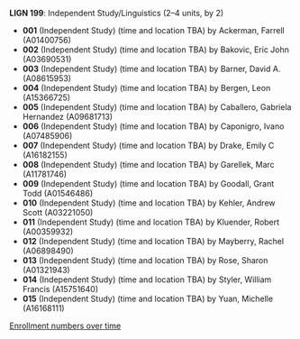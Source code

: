 **LIGN 199**: Independent Study/Linguistics (2–4 units, by 2)

- **001** (Independent Study) (time and location TBA) by Ackerman, Farrell (A01400756)
- **002** (Independent Study) (time and location TBA) by Bakovic, Eric John (A03690531)
- **003** (Independent Study) (time and location TBA) by Barner, David A. (A08615953)
- **004** (Independent Study) (time and location TBA) by Bergen, Leon (A15366725)
- **005** (Independent Study) (time and location TBA) by Caballero, Gabriela Hernandez (A09681713)
- **006** (Independent Study) (time and location TBA) by Caponigro, Ivano (A07485906)
- **007** (Independent Study) (time and location TBA) by Drake, Emily C (A16182155)
- **008** (Independent Study) (time and location TBA) by Garellek, Marc (A11781746)
- **009** (Independent Study) (time and location TBA) by Goodall, Grant Todd (A01546486)
- **010** (Independent Study) (time and location TBA) by Kehler, Andrew Scott (A03221050)
- **011** (Independent Study) (time and location TBA) by Kluender, Robert (A00359932)
- **012** (Independent Study) (time and location TBA) by Mayberry, Rachel (A06898490)
- **013** (Independent Study) (time and location TBA) by Rose, Sharon (A01321943)
- **014** (Independent Study) (time and location TBA) by Styler, William Francis (A15751640)
- **015** (Independent Study) (time and location TBA) by Yuan, Michelle (A16168111)

[Enrollment numbers over time](./LIGN199.tsv)
